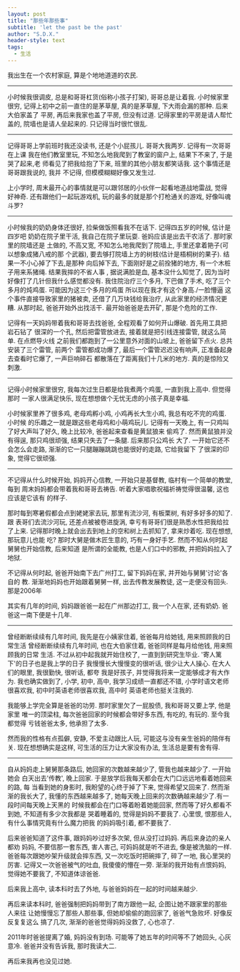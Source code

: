 ```yaml
---
layout: post
title: "那些年那些事"
subtitle: 'let the past be the past'
author: "S.D.X."
header-style: text
tags:
  - 生活
---
```


我出生在一个农村家庭, 算是个地地道道的农民.

---
小时候我很调皮, 总是和哥哥杠货(俗称小孩子打架), 哥哥总是让着我. 小时候家里很穷,
记得上初中之前一直住的是茅草屋, 真的是茅草屋, 下大雨会漏的那种. 后来大伯家盖了
平房, 再后来我家也盖了平房, 但没有过道.
记得家里的平房是请人帮忙盖的, 院墙也是请人垒起来的. 只记得当时很忙很乱.

---
记得哥哥上学前班时我还没读书, 还是个小屁孩儿. 哥哥大我两岁. 记得有一次哥哥在上课
我在他们教室里玩, 不知怎么地我爬到了教室的窗户上, 结果下不来了, 于是哭了起来,老
师看见了把我给抱了下来, 班里的其他小朋友都笑话我. 这个事情还是哥哥跟我说的, 我并
不记得, 但模模糊糊好像又发生过.

上小学时, 周末最开心的事情就是可以跟邻居的小伙伴一起看地道战地雷战, 觉得好神奇.
还有跟他们一起玩游戏机, 玩的最多的就是那个打枪通关的游戏, 好像叫魂斗罗?

---
小时候我的奶奶身体还很好, 捡柴做饭照看我不在话下. 记得四五岁的时候, 估计是四岁吧
奶奶在院子里干活, 我自己在院子里玩耍. 爸妈应该是出去干农活了. 那时家里的院墙还是
土做的, 不高又宽, 不知怎么地我爬到了院墙上, 手里还拿着筢子(可以想象成猪八戒的那
个武器), 要去够打院墙上方的树枝(估计是梧桐树的果子). 结果一不小心掉了下去,是那种
向后掉下去, 下面刚好是之前拴猪的地方, 有一个木桩子用来系猪绳. 结果我摔的不省人事
, 据说满脸是血, 基本没什么知觉了, 因为当时好像打了几针但我什么感觉都没有.
我住院治疗三个多月, 下巴做了手术, 吃了三个多月的炖鸡蛋. 可能因为这三个多月的鸡蛋
所以现在我才有这个身高./一脸懵逼
这个事件直接导致家里的猪被卖, 还借了几万块钱给我治疗, 从此家里的经济情况更糟.
从那时起, 爸爸开始外出找活干. 最开始爸爸是去开矿, 那是个危险的工作.

记得有一天妈妈带着我和哥哥去找爸爸, 全程观看了如何开山爆破. 首先用工具把岩石钻了
很深的一个孔, 然后把雷管放进去, 接着就是把引线连接雷管, 就这么简单. 在点燃导火线
之前我们都跑到了一公里意外对面的山坡上, 爸爸留下点火. 总共安装了三个雷管, 前两个
雷管都成功爆了, 最后一个雷管迟迟没有响声, 正准备起身去查看时它爆了, 一声巨响碎石
都散落在了距离我们十几米的地方. 真的是惊险又刺激.

---
记得小时候家里很穷, 我每次过生日都是给我煮两个鸡蛋, 一直到我上高中. 但觉得那时
一家人很满足快乐, 现在想想做个无忧无虑的小孩子真是幸福.

小时候家里养了很多鸡, 老母鸡孵小鸡, 小鸡再长大生小鸡, 我总有吃不完的鸡蛋. 小时候
的乐趣之一就是跟这些老母鸡和小萌鸡玩儿.
记得有一天晚上, 有一只鸡叫了好大声叫了好久, 晚上比较冷, 爸爸起来查看是黄鼠狼来
偷鸡了. 然而黄鼠狼并没有得逞, 那只鸡很顽强, 结果只失去了一条腿. 后来那只公鸡长
大了. 一开始它还不会怎么会走路, 渐渐的它一只腿蹦蹦跳跳也能很好的走路, 它给我留下
了很深的印象, 觉得它很顽强.

---
不记得从什么时候开始, 妈妈开心信教, 一开始只是基督教, 临村有一个简单的教堂, 每到
周末妈妈都会带着我和哥哥去祷告. 听着大家唱歌祝福祈祷觉得很温馨, 这也应该是它该有
的样子.

那时每到寒暑假都会点到姥姥家去玩, 那里有流沙河, 有板栗树, 有好多好多的知了. 跟
表哥们去流沙河玩, 还差点被被卷进旋涡, 幸亏有哥哥们很是熟悉水性把我给拉了上来.
记得那时晚上就会出去到地上的空和树上去抓知了, 拿来炒着吃. 现在想想, 那玩意儿也能
吃?
那时大舅是做木匠生意的, 巧有一身好手艺. 然而不知从何时起舅舅也开始信教, 后来知道
是所谓的全能教, 也是人们口中的邪教, 并把妈妈拉入了地狱.

不记得从何时起, 爸爸开始南下去广州打工, 留下妈妈在家, 并开始与舅舅'讨论'各自的
教. 渐渐地妈妈也开始跟着舅舅一样, 出去传教发展教徒, 这一走便没有回头. 那是2006年

其实有几年的时间, 妈妈跟爸爸一起在广州那边打工, 我一个人在家, 还有奶奶.
爸爸这一南下便是十几年.

---
曾经断断续续有几年时间, 我先是在小姨家住着, 爸爸每月给她钱, 用来照顾我的日常生活
曾经断断续续有几年时间, 也在大伯家住着, 爸爸同样是每月给他钱, 用来照顾我的日常
生活.
不过从初中起我就开始住校了, 一直到到研究生毕业. '寄人篱下'的日子也是我上学的日子
我慢慢长大慢慢变的很听话, 很少让大人操心. 在大人们的眼里, 我很勤快, 很听话, 都夸
我是好孩子, 并觉得我将来一定能够成才有大作为. 我也确实做到了, 小学, 初中, 高中,
我学习成绩一直都还不错, 小学时语文老师很喜欢我, 初中时英语老师很喜欢我, 高中时
英语老师也挺关注我的.

我能够上学完全算是爸爸的功劳. 那时家里欠了一屁股债, 我和哥哥又要上学, 他是家里
唯一的顶梁柱, 每次爸爸回家的时候都会带好多东西, 有吃的, 有玩的. 至今我都觉得
亏钱爸爸太多, 他承担了太多.

然而我的性格有点孤僻, 安静, 不爱主动跟比人玩, 可能这与没有亲生爸妈的陪伴有关.
现在想想确实是这样, 可生活的压力让大家没有办法, 生活总是要有舍有得.

---
自从妈妈走上舅舅那条路后, 她回家的次数越来越少了, 管我也越来越少了. 一开始她会
白天出去'传教', 晚上回家. 于是放学后我每天都会在大门口远远地看着她回来的路, 每
当看到她的身影时, 我盼望的心终于掉了下来, 觉得希望又回来了. 然而渐渐的我长大了,
我懂的东西越来越多了, 她每天晚上回来的次数确越来越少了.有一段时间每天晚上天黑的
时候我都会在门口等着盼着她能回家, 然而等了好久都看不到她, 不知道有多少次我都是
哭着睡着的, 觉得是妈妈不要我了. 心里恨, 恨那些人, 有什么事情究竟有什么魔力把我
的妈妈吸引着, 都不要我了.

后来爸爸知道了这件事, 跟妈妈吵过好多次架, 但从没打过妈妈. 再后来身边的亲人都劝
妈妈, 不要信那一套东西, 害人害己, 可妈妈就是听不进去, 像是被洗脑的一样.
爸爸每次跟她吵架升级就会摔东西, 又一次吃饭时把碗摔了, 碎了一地, 我心里哭的厉害.
记得又一次爸爸被气的吐血, 我傻傻的懵在一旁.
渐渐的我开始有点恨妈妈, 觉得她不要我了, 不知道体谅爸爸.

后来我上高中, 读本科时去了外地, 与爸爸妈妈在一起的时间越来越少.

再后来读本科时, 爸爸强制把妈妈带到了南方跟他一起, 企图让她不跟家里的那些人来往
让她慢慢忘了那些人那些事, 但她却偷偷的跑回家了, 爸爸气急败坏. 好像反反复复这么
搞了几次, 渐渐的爸爸觉得妈妈没救了, 心也凉了.

2011年时爸爸提离了婚, 妈妈没有到场. 可能等了她五年的时间等不了她回头, 心灰意冷.
爸爸并没有告诉我, 那时我读大二.

再后来我再也没见过她.
